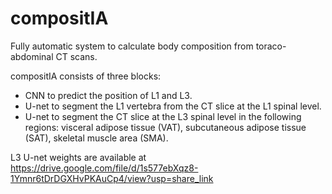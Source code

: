 # compositIA

Fully automatic system to calculate body composition from toraco-abdominal CT scans.

compositIA consists of three blocks:

* CNN to predict the position of L1 and L3.
* U-net to segment the L1 vertebra from the CT slice at the L1 spinal level.
* U-net to segment the CT slice at the L3 spinal level in the following regions: visceral adipose tissue (VAT), subcutaneous adipose tissue (SAT), skeletal muscle area (SMA).

L3 U-net weights are available at https://drive.google.com/file/d/1s577ebXqz8-1Ymnr6tDrDGXHvPKAuCp4/view?usp=share_link
